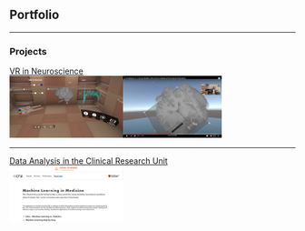 ## Portfolio

---

### Projects

[VR in Neuroscience](/sample_page)
<br>
<img src="images/EPES1.PNG" width=200/><img src="images/EPES2.png" width=174/>


---
[Data Analysis in the Clinical Research Unit](/pdf/sample_presentation.pdf)
<br>
<img src="images/CRU1.png" width=200/>



